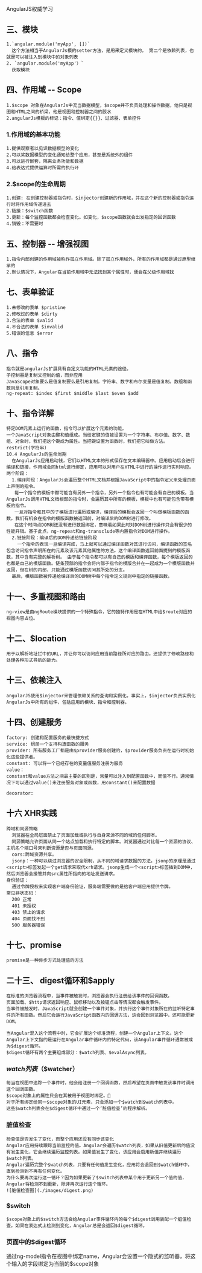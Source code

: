 AngularJS权威学习

## 三、模块
    1.`angular.module('myApp', [])`
      这个方法相当于AngularJs模的setter方法，是用来定义模块的。 第二个是依赖列表，也就是可以被注入到模块中的对象列表
    2. `angular.module('myApp'）`
      获取模块
## 四、作用域 -- Scope
    1.$scope 对象在AngularJs中充当数据模型，$scope并不负责处理和操作数据，他只是视图和HTML之间的桥梁，他是视图和控制器之间的胶水
    2.angularJs模板的标记：指令、值绑定{{}}、过滤器、表单控件
### 1.作用域的基本功能
    1.提供观察者以见识数据模型的变化
    2.可以奖数据模型的变化通知给整个应用，甚至是系统外的组件
    3.可以进行嵌套，隔离业务功能和数据
    4.给表达式提供运算时所需的执行环
### 2.$scope的生命周期
    1.创建: 在创建控制器或指令时，$injector创建新的作用域，并在这个新的控制器或指令运行时将作用域传递进去
    2.链接：$switch函数
    3.更新：每个监控函数都会检查变化。如变化，$scope函数就会出发指定的回调函数
    4.销毁：不需要时
## 五、控制器 -- 增强视图
    1.指令内部创建的作用域被称作孤立作用域。除了孤立作用域外，所有的作用域都是通过原型继承的
    2.默认情况下，Angular在当前作用域中无法找到某个属性时，便会在父级作用域找
## 七、表单验证
    1.未修改的表单 $pristine
    2.修改过的表单 $dirty
    3.合法的表单 $valid
    4.不合法的表单 $invalid
    5.错误的信息 $error
## 八、指令
    指令就是angularJs扩展具有自定义功能的HTML元素的途径。
    子控制器是复制父控制的值，而非应用
    JavaScope对象要么是值复制要么是引用复制。字符串、数字和布尔变量是值复制。数组和函数则是引用复制。
    ng-repeat: $index $first $middle $last $even $add
## 十、指令详解
    特定DOM元素上运行的函数，指令可以扩展这个元素的功能。
    一个JavaScript对象由键和值组成。当给定键的值被设置为一个字符串、布尔值、数字、数组、对象时，我们把这个键成为属性。当把键设置为函数时，我们把它叫做方法。
    restrict(字符串)
    10.4 AngularJs的生命周期
      在AngularJs应用启动钱，它们以HTML文本的形式保存在文本编辑器中。应用启动后会进行编译和链接，作用域会同html进行绑定，应用可以对用户在HTML中进行的操作进行实时响应。
    两个阶段：
      1.编译阶段：AngularJs会遍历整个HTML文档并根据JavaScript中的指令定义来处理页面上声明的指令。
       每一个指令的模板中都可能含有另外一个指令，另外一个指令也有可能会有自己的模板。当AngularJs调用HTML文档根部的指令时，会遍历其中所有的模板，模板中也有可能包含带有模板的指令。
       一旦对指令和其中的子模板进行遍历或编译，编译后的模板会返回一个叫做模板函数的函数。我们有机会在指令的模版函数被返回前，对编译后的DOM树进行修改。
       在这个时间点DOM树还没有进行数据绑定，意味着如果此时对DOM树进行操作只会有很少的性能开销。基于此点，ng-repeat和ng-transclude等内置指令对DOM进行操作。
      2.链接阶段：编译后的DOM传递给链接阶段
        一个指令的表现一旦编译完成，马上就可以通过编译函数对其进行访问，编译函数的签名包含访问指令声明所在的元素及该元素其他属性的方法。这个编译函数返回前面提到的模版函数，其中含有完整的解析树。 由于每个指令都可以有自己的模版和编译函数，每个模版返回的也都是自己的模版函数。链条顶部的指令会将内部子指令的模版合并在一起成为一个模版函数并返回，但在树的内部，只能通过模版函数访问其所处的分支。
      最后，模版函数被传递给编译后的DOM树中每个指令定义规则中指定的链接函数。
## 十一、多重视图和路由
    ng-view是由ngRoute模块提供的一个特殊指令，它的独特作用是在HTML中给$route对应的视图内容占位。
## 十二、$location
    用于以解析地址拦中的URL，并让你可以访问应用当前路径所对应的路由。还提供了修改路径和处理各种形式导航的能力。
## 十三、依赖注入
    angularJS使用$injector来管理依赖关系的查询和实例化。事实上，$injector负责实例化AngularJs中所有的组件，包括应用的模块、指令和控制器。
## 十四、创建服务
    factory: 创建和配置服务的最快捷方式
    service: 组册一个支持构造函数的服务
    provider: 所有服务工厂都是由$provider服务创建的，$provider服务负责在运行时初始化这些提供者。
    constant: 可以将一个已经存在的变量值服务注册为服务
    value：
    constant和value方法之间最主要的区别是，常量可以注入到配置函数中，而值不行。通常情况下可以通过value()来注册服务对象或函数，用constant()来配置数据

    decorator:
## 十六 XHR实践
    跨域和同源策略
      浏览器在全局层面禁止了页面加载或执行与自身来源不同的域的任何脚本。
      同源策略允许页面从同一个站点加载和执行特定的脚本。浏览器通过对比每一个资源的协议、主机名个端口号来判断资源是否与页面同源。
      cors:跨域资源共享。
      jsonp：一种可以绕过浏览器的安全限制，从不同的域请求数据的方法。jsonp的原理是通过<script>标签发起一个get请求来取代xrh请求。jsonp生成一个<script>标签插到DOM中，然后浏览器会接管并向src属性所指向的地址发送请求。
    身份验证：
      通过令牌授权来实现客户端身份验证，服务端需要做的是给客户端应用提供令牌。
    常见非状态码：
      200 正常
      401 未授权
      403 禁止的请求
      404 页面找不到
      500 服务器错误
##  十七、promise
    promise是一种异步方式处理值的方法
## 二十三、 digest循环和$apply
    在标准的浏览器流程中，当事件被触发时，浏览器会执行注册给该事件的回调函数。
    页面加载、$http请求返回响应、鼠标移动以及按钮点击等情况都会触发事件。
    当事件被触发时，JavaScript就会创建一个事件对象，并执行这个事件对象所在的监听特定事件的所有函数。然后它会运行JavaScript函数内的回调方法，这会回到浏览器中，还可能更新DOM。

    当Angular混入这个流程中时，它会扩展这个标准流程，创建一个Angular上下文。这个Angular上下文指的是运行在Angular事件循环内的特定代码，该Angular事件循环通常被成为$digest循环。
    $digest循环有两个主要组成部分：$watch列表、$evalAsync列表。
### $watch列表（$$watcher）
    每当在视图中追踪一个事件时，他会给注册一个回调函数，然后希望在页面中触发该事件时调用这个回调函数。
    $scope对象上的属性只会在其被用于视图时绑定。
    对于所有绑定给同一$scope对象的UI元素，只会添加一个$watch到$watch列表中。
    这些$watch列表会在$digest循环中通过一个‘脏值检查’的程序解析。
### 脏值检查
    检查值是否发生了变化，而整个应用还没有同步该变化
    Angular应用持续跟踪当前监控的值。Angular会遍历$watch列表，如果从旧值更新后的值没有发生变化，它会继续遍历监控列表。如果值发生了变化，该应用会启用新值并继续遍历$watch列表。
    Angular遍历完整个$watch列表，只要有任何值发生变化，应用将会退回到$watch循环中，直到检测到不再有任何变化。
    为什么要再次运行这一循环？因为如果更新了$switch列表中某个用于更新另一个值的值，Angular将检测不到更新，除非再次运行这个循环。
    ![脏值检查图](./images/digest.png)
### $switch
    $scope对象上的$switch方法会给Angular事件循环内的每个$digest调用装配一个脏值检查。如果在表达式上检测到变化，Angular总是会返回$digest循环。
### 页面中的$digest循环
   通过ng-model指令在视图中绑定name，Angular会设置一个隐式的监听器，将这个输入的字段绑定为当前的$scope对象
